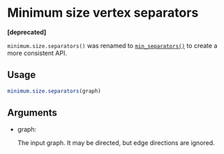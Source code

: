 # Minimum size vertex separators

**\[deprecated\]**

`minimum.size.separators()` was renamed to
[`min_separators()`](https://r.igraph.org/reference/min_separators.md)
to create a more consistent API.

## Usage

``` r
minimum.size.separators(graph)
```

## Arguments

- graph:

  The input graph. It may be directed, but edge directions are ignored.
